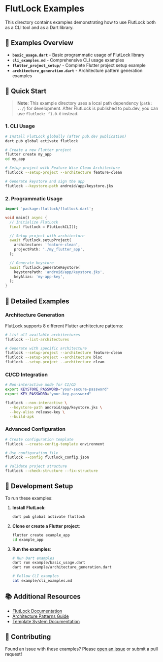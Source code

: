 # FlutLock Examples

This directory contains examples demonstrating how to use FlutLock both as a CLI tool and as a Dart library.

## 📁 Examples Overview

- **`basic_usage.dart`** - Basic programmatic usage of FlutLock library
- **`cli_examples.md`** - Comprehensive CLI usage examples
- **`flutter_project_setup/`** - Complete Flutter project setup example
- **`architecture_generation.dart`** - Architecture pattern generation examples

## 🚀 Quick Start

> **Note**: This example directory uses a local path dependency (`path: ../`) for development. After FlutLock is published to pub.dev, you can use `flutlock: ^1.0.0` instead.

### 1. CLI Usage

```bash
# Install FlutLock globally (after pub.dev publication)
dart pub global activate flutlock

# Create a new Flutter project
flutter create my_app
cd my_app

# Setup project with Feature Wise Clean Architecture
flutlock --setup-project --architecture feature-clean

# Generate keystore and sign the app
flutlock --keystore-path android/app/keystore.jks
```

### 2. Programmatic Usage

```dart
import 'package:flutlock/flutlock.dart';

void main() async {
  // Initialize FlutLock
  final flutlock = FlutLockCLI();

  // Setup project with architecture
  await flutlock.setupProject(
    architecture: 'feature-clean',
    projectPath: './my_flutter_app',
  );

  // Generate keystore
  await flutlock.generateKeystore(
    keystorePath: 'android/app/keystore.jks',
    keyAlias: 'my-app-key',
  );
}
```

## 📖 Detailed Examples

### Architecture Generation

FlutLock supports 8 different Flutter architecture patterns:

```bash
# List all available architectures
flutlock --list-architectures

# Generate with specific architecture
flutlock --setup-project --architecture feature-clean
flutlock --setup-project --architecture bloc
flutlock --setup-project --architecture clean
```

### CI/CD Integration

```bash
# Non-interactive mode for CI/CD
export KEYSTORE_PASSWORD="your-secure-password"
export KEY_PASSWORD="your-key-password"

flutlock --non-interactive \
  --keystore-path android/app/keystore.jks \
  --key-alias release-key \
  --build-apk
```

### Advanced Configuration

```bash
# Create configuration template
flutlock --create-config-template environment

# Use configuration file
flutlock --config flutlock_config.json

# Validate project structure
flutlock --check-structure --fix-structure
```

## 🔧 Development Setup

To run these examples:

1. **Install FlutLock**:

   ```bash
   dart pub global activate flutlock
   ```

2. **Clone or create a Flutter project**:

   ```bash
   flutter create example_app
   cd example_app
   ```

3. **Run the examples**:

   ```bash
   # Run Dart examples
   dart run example/basic_usage.dart
   dart run example/architecture_generation.dart

   # Follow CLI examples
   cat example/cli_examples.md
   ```

## 📚 Additional Resources

- [FlutLock Documentation](https://github.com/Liv-Coder/FlutLock#readme)
- [Architecture Patterns Guide](https://github.com/Liv-Coder/FlutLock/blob/main/docs/ARCHITECTURE_PATTERNS.md)
- [Template System Documentation](https://github.com/Liv-Coder/FlutLock/blob/main/docs/TEMPLATE_SYSTEM.md)

## 🤝 Contributing

Found an issue with these examples? Please [open an issue](https://github.com/Liv-Coder/FlutLock/issues) or submit a pull request!
